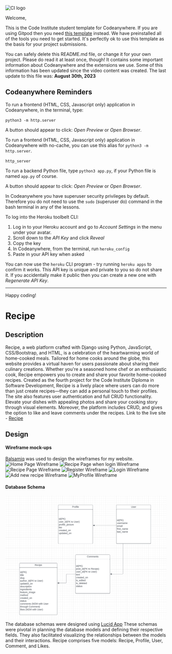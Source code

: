 ![CI logo](https://codeinstitute.s3.amazonaws.com/fullstack/ci_logo_small.png)

Welcome,

This is the Code Institute student template for Codeanywhere. If you are using Gitpod then you need [this template](https://github.com/Code-Institute-Org/gitpod-full-template) instead.  We have preinstalled all of the tools you need to get started. It's perfectly ok to use this template as the basis for your project submissions.

You can safely delete this README.md file, or change it for your own project. Please do read it at least once, though! It contains some important information about Codeanywhere and the extensions we use. Some of this information has been updated since the video content was created. The last update to this file was: **August 30th, 2023**

## Codeanywhere Reminders

To run a frontend (HTML, CSS, Javascript only) application in Codeanywhere, in the terminal, type:

`python3 -m http.server`

A button should appear to click: _Open Preview_ or _Open Browser_.

To run a frontend (HTML, CSS, Javascript only) application in Codeanywhere with no-cache, you can use this alias for `python3 -m http.server`.

`http_server`

To run a backend Python file, type `python3 app.py`, if your Python file is named `app.py` of course.

A button should appear to click: _Open Preview_ or _Open Browser_.

In Codeanywhere you have superuser security privileges by default. Therefore you do not need to use the `sudo` (superuser do) command in the bash terminal in any of the lessons.

To log into the Heroku toolbelt CLI:

1. Log in to your Heroku account and go to _Account Settings_ in the menu under your avatar.
2. Scroll down to the _API Key_ and click _Reveal_
3. Copy the key
4. In Codeanywhere, from the terminal, run `heroku_config`
5. Paste in your API key when asked

You can now use the `heroku` CLI program - try running `heroku apps` to confirm it works. This API key is unique and private to you so do not share it. If you accidentally make it public then you can create a new one with _Regenerate API Key_.

---

Happy coding!

# Recipe

## Description

Recipe, a web platform crafted with Django using Python, JavaScript, CSS/Bootstrap, and HTML, is a celebration of the heartwarming world of home-cooked meals.
Tailored for home cooks around the globe, this website provides a virtual haven for users passionate about sharing their culinary creations. Whether you're a seasoned home chef or an enthusiastic cook, Recipe empowers you to create and share your favorite home-cooked recipes.
Created as the fourth project for the Code Institute Diploma in Software Development, Recipe is a lively place where users can do more than just create recipes—they can add a personal touch to their profiles. The site also features user authentication and full CRUD functionality.
Elevate your dishes with appealing photos and share your cooking story through visual elements. Moreover, the platform includes CRUD, and gives the option to like and leave comments under the recipes.
Link to the live site - [Recipe]()

## Design

#### Wireframe mock-ups

[Balsamiq](https://balsamiq.com/) was used to design the wireframes for my website.
![Home Page Wireframe](/)
![Recipe Page when login Wireframe](/)
![Recipe Page Wireframe](/)
![Register Wireframe](/)
![Login Wireframe](/)
![Add new recipe Wireframe](/)
![MyProfile Wireframe](/)

#### Database Schema
![Database Schema Diagram](assets/databaseschema.png)
The database schemas were designed using [Lucid App](https://lucid.app/) These schemas were pivotal in planning the database models and defining their respective fields. They also facilitated visualizing the relationships between the models and their interactions. Recipe comprises five models: Recipe, Profile, User, Comment, and Likes.
